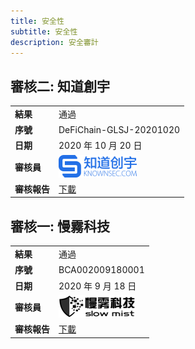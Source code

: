 ```yaml
---
title: 安全性
subtitle: 安全性
description: 安全審計
---
```


## 審核二: 知道創宇

|              |                                                           |
| ------------ | --------------------------------------------------------- |
| **結果**     | 通過                                                      |
| **序號**     | DeFiChain-GLSJ-20201020                                   |
| **日期**     | 2020 年 10 月 20 日                                       |
| **審核員**   | ![Knownsec](/img/security/logo-knownsec.png)              |
| **審核報告** | [下載](/downloads/DeFiChain-Security-Audit-Report-V1.pdf) |

## 審核一: 慢霧科技

|              |                                                          |
| ------------ | -------------------------------------------------------- |
| **結果**     | 通過                                                     |
| **序號**     | BCA002009180001                                          |
| **日期**     | 2020 年 9 月 18 日                                       |
| **審核員**   | ![Slow Mist](/img/security/logo-slowmist.png)            |
| **審核報告** | [下載](/downloads/defichain-security-audit-slowmist.pdf) |
